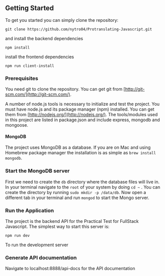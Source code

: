 ## Getting Started

To get you started you can simply clone the repository:

```
git clone https://github.com/nytro04/Protranslating-Javascript.git
```

and install the backend dependencies

```
npm install
```

 install the frontend dependencies
```
npm run client-install
```

### Prerequisites

You need git to clone the repository. You can get git from
[http://git-scm.com/](http://git-scm.com/).

A number of node.js tools is necessary to initialize and test the project. You must have node.js and its package manager (npm) installed. You can get them from [http://nodejs.org/](http://nodejs.org/). The tools/modules used in this project are listed in package.json and include express, mongodb and mongoose.

#### MongoDB

The project uses MongoDB as a database. If you are on Mac and using Homebrew package manager the installation is as simple as `brew install mongodb`.

### Start the MongoDB server

First we need to create the `db` directory where the database files will live in. In your terminal navigate to the `root` of your system by doing `cd ~` . You can create the directory by running `sudo mkdir -p /data/db`. Now open a different tab in your terminal and run `mongod` to start the Mongo server.

### Run the Application

The project is the backend API for the Practical Test for FullStack Javascript. The simplest way to start this server is:

    npm run dev

To run the development server

### Generate API documentation

Navigate to localhost:8888/api-docs for the API documentation
